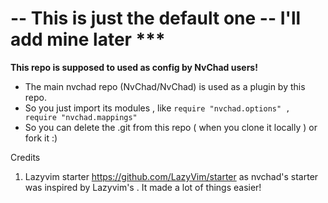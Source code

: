 # -- This is just the default one -- I'll add mine later ***




**This repo is supposed to used as config by NvChad users!**

- The main nvchad repo (NvChad/NvChad) is used as a plugin by this repo.
- So you just import its modules , like `require "nvchad.options" , require "nvchad.mappings"`
- So you can delete the .git from this repo ( when you clone it locally ) or fork it :)

 Credits

1) Lazyvim starter https://github.com/LazyVim/starter as nvchad's starter was inspired by Lazyvim's . It made a lot of things easier!

